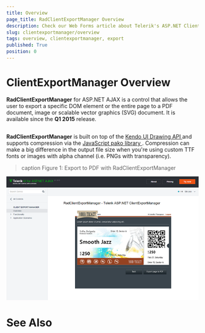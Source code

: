 ```yaml
---
title: Overview
page_title: RadClientExportManager Overview
description: Check our Web Forms article about Telerik's ASP.NET ClientExportManager Overview.
slug: clientexportmanager/overview
tags: overview, clientexportmanager, export
published: True
position: 0
---
```


# ClientExportManager Overview



**RadClientExportManager** for ASP.NET AJAX is a control that allows the user to export a specific DOM element or the entire page to a PDF document, image or scalable vector graphics (SVG) document. It is available since the **Q1 2015** release.

## 

**RadClientExportManager** is built on top of the [ Kendo UI Drawing API ](https://docs.telerik.com/kendo-ui/api/javascript/drawing/arc) and supports compression via the [ JavaScript pako library ](https://github.com/nodeca/pako) . Compression can make a big difference in the output file size when you're using custom TTF fonts or images with alpha channel (i.e. PNGs with transparency).
>caption Figure 1: Export to PDF with RadClientExportManager

![clientexportmanager-overview](images/clientexportmanager-overview.png)

# See Also
